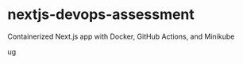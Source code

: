 # nextjs-devops-assessment
Containerized Next.js app with Docker, GitHub Actions, and Minikube
 
 ug
